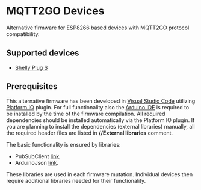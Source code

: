 # MQTT2GO Devices
Alternative firmware for ESP8266 based devices with MQTT2GO protocol compatibility.

## Supported devices

* [Shelly Plug S](./Shelly%20Plug%20S)

## Prerequisites
This alternative firmware has been developed in [Visual Studio Code](https://code.visualstudio.com/) utilizing [Platform IO](https://platformio.org/) plugin. For full functionality also the [Arduino IDE](https://www.arduino.cc/en/main/software) is required to be installed by the time of the firmware compilation.
All required dependencies should be installed automatically via the Platform IO plugin. If you are planning to install the dependencies (external libraries) manually, all the required header files are listed in __//External libraries__ comment.

The basic functionality is ensured by libraries:
* PubSubClient [link](https://github.com/knolleary/pubsubclient),
* ArduinoJson [link](https://github.com/bblanchon/ArduinoJson).

These libraries are used in each firmware mutation. Individual devices then require additional libraries needed for their functionality.
